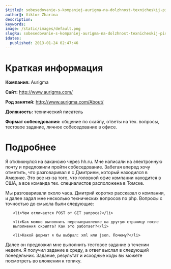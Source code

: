```yaml
---
$title@: sobesedovanie-s-kompaniej-aurigma-na-dolzhnost-texnicheskij-pisatel
author@: Viktor Zharina
description: 
keywords: 
image: /static/images/default.png
slugRu: sobesedovanie-s-kompaniej-aurigma-na-dolzhnost-texnicheskij-pisatel
$dates:
  published: 2013-01-24 02:47:46
---
```

<h1>Краткая информация</h1>

<strong>Компания:</strong> Aurigma

<strong>Сайт:</strong> http://www.aurigma.com/

<strong>Род занятий:</strong> http://www.aurigma.com/About/

<strong>Должность:</strong> технический писатель

<strong>Формат собеседования:</strong> общение по скайпу, ответы на тех. вопросы, тестовое задание, личное собеседование в офисе.



<h1>Подробнее</h1>

Я откликнулся на вакансию через hh.ru. Мне написали на электронную почту и предложили пройти собеседование. Забегая вперед хочу отметить, что разговаривал я с Дмитрием, который находился в Америке. Это все из-за того, что головной офис компании находится в США, а все команда тех. специалистов расположена в Томске.

Мы разговаривали около часа. Дмитрий коротко рассказал о компании, и далее задал мне несколько технических вопросов по php. Вопросы с точностью до смысла были следующие:

<ul>

	<li>Чем отличается POST от GET запроса?</li>

	<li>Как можно выполнить перенаправление на другую страницу после выполнения скрипта? Как это работает?</li>

	<li>Какой формат я бы выбрал: xml или json. Почему?</li>

</ul>

Далее он предложил мне выполнить тестовое задание в течении недели. Я получил задание в среду, а ответ выслал в следующий понедельник. Задание, результат и исходные коды вы можете посмотреть во вложении к топику.